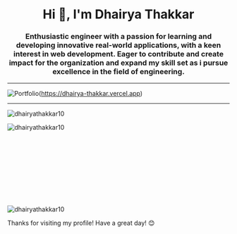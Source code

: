 <h1 align="center">Hi 👋, I'm Dhairya Thakkar</h1>

<h3 align="center">Enthusiastic engineer with a passion for learning and developing innovative real-world applications, with a keen interest in web development. Eager to contribute and create impact for the organization and expand my skill set as i pursue excellence in the field of engineering.</h3>

<hr>

![Portfolio](https://img.shields.io/badge/Portfolio-%23000000.svg?style=for-the-badge&logo=firefox&logoColor=#FF7139)(https://dhairya-thakkar.vercel.app)
<!-- <h4>Reach me out on the below handles</h4>
[![Linkedin Badge](https://img.shields.io/badge/-LinkedIn-0e76a8?style=flat&labelColor=0e76a8&logo=linkedin&logoColor=white)](https://linkedin.com/in/dhairya-thakkar-5b9031179)
[![Mail Badge](https://img.shields.io/badge/-Gmail-c0392b?style=flat&labelColor=c0392b&logo=gmail&logoColor=white)](mailto:dhairyathakkar79@gmail.com)

<hr>
<h3>Technologies that I use</h3>
![C](https://img.shields.io/badge/c-%2300599C.svg?style=for-the-badge&logo=c&logoColor=white)
![C++](https://img.shields.io/badge/c++-%2300599C.svg?style=for-the-badge&logo=c%2B%2B&logoColor=white)
[HTML5](https://img.shields.io/badge/html5-%23E34F26.svg?style=for-the-badge&logo=html5&logoColor=white)
![CSS3](https://img.shields.io/badge/css3-%231572B6.svg?style=for-the-badge&logo=css3&logoColor=white)
![JavaScript](https://img.shields.io/badge/javascript-%23323330.svg?style=for-the-badge&logo=javascript&logoColor=%23F7DF1E)
![React](https://img.shields.io/badge/react-%2320232a.svg?style=for-the-badge&logo=react&logoColor=%2361DAFB)
[TailwindCSS](https://img.shields.io/badge/tailwindcss-%2338B2AC.svg?style=for-the-badge&logo=tailwind-css&logoColor=white)
![Bootstrap](https://img.shields.io/badge/bootstrap-%23563D7C.svg?style=for-the-badge&logo=bootstrap&logoColor=white)
![Postman](https://img.shields.io/badge/Postman-FF6C37?style=for-the-badge&logo=postman&logoColor=white)
![NPM](https://img.shields.io/badge/NPM-%23CB3837.svg?style=for-the-badge&logo=npm&logoColor=white)
![Git](https://img.shields.io/badge/git-%23F05033.svg?style=for-the-badge&logo=git&logoColor=white)
![GitHub](https://img.shields.io/badge/github-%23121011.svg?style=for-the-badge&logo=github&logoColor=white) -->

<hr>

<p align="left"> <img src="https://komarev.com/ghpvc/?username=dhairyathakkar10&label=Profile%20views&color=0e75b6&style=flat" alt="dhairyathakkar10" /> </p>

<p><img align="left" src="https://github-readme-stats.vercel.app/api/top-langs?username=dhairyathakkar10&show_icons=true&locale=en&layout=compact&hide=pug,css,html" alt="dhairyathakkar10" /></p>

<p style="margin-top:200px; display:block"><img align="center" src="https://github-readme-stats.vercel.app/api?username=dhairyathakkar10&show_icons=true&locale=en" alt="dhairyathakkar10" /></p>


Thanks for visiting my profile! Have a great day! 😊

<!--
**dhairyathakkar10/dhairyathakkar10** is a ✨ _special_ ✨ repository because its `README.md` (this file) appears on your GitHub profile.

Here are some ideas to get you started:

- 🔭 I’m currently working on ...
- 🌱 I’m currently learning ...
- 👯 I’m looking to collaborate on ...
- 🤔 I’m looking for help with ...
- 💬 Ask me about ...
- 📫 How to reach me: ...
- 😄 Pronouns: ...
- ⚡ Fun fact: ...
-->
